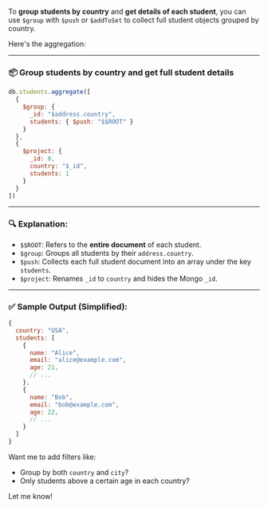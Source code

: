 To **group students by country** and **get details of each student**, you can use `$group` with `$push` or `$addToSet` to collect full student objects grouped by country.

Here's the aggregation:

---

### 📦 **Group students by country and get full student details**

```js
db.students.aggregate([
  {
    $group: {
      _id: "$address.country",
      students: { $push: "$$ROOT" }
    }
  },
  {
    $project: {
      _id: 0,
      country: "$_id",
      students: 1
    }
  }
])
```

---

### 🔍 Explanation:
- `$$ROOT`: Refers to the **entire document** of each student.
- `$group`: Groups all students by their `address.country`.
- `$push`: Collects each full student document into an array under the key `students`.
- `$project`: Renames `_id` to `country` and hides the Mongo `_id`.

---

### ✅ Sample Output (Simplified):
```js
{
  country: "USA",
  students: [
    {
      name: "Alice",
      email: "alice@example.com",
      age: 21,
      // ...
    },
    {
      name: "Bob",
      email: "bob@example.com",
      age: 22,
      // ...
    }
  ]
}
```

Want me to add filters like:
- Group by both `country` and `city`?
- Only students above a certain age in each country?

Let me know!
